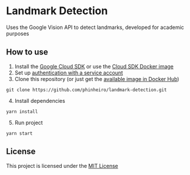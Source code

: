 # Landmark Detection

Uses the Google Vision API to detect landmarks, developed for academic purposes

## How to use
1. Install the [Google Cloud SDK](https://cloud.google.com/sdk/install) or use the [Cloud SDK Docker image](https://cloud.google.com/sdk/docs/downloads-docker)
2. Set up [authentication with a service account](https://cloud.google.com/docs/authentication/getting-started#command-line)
3. Clone this repository (or just get the [available image in Docker Hub](https://hub.docker.com/repository/docker/phinheiro/landmark-detection))
```
git clone https://github.com/phinheiro/landmark-detection.git
```
4. Install dependencies 
```
yarn install
```
5. Run project
```
yarn start
```
## License
This project is licensed under the [MIT License](https://github.com/phinheiro/landmark-detection/blob/master/LICENSE)
